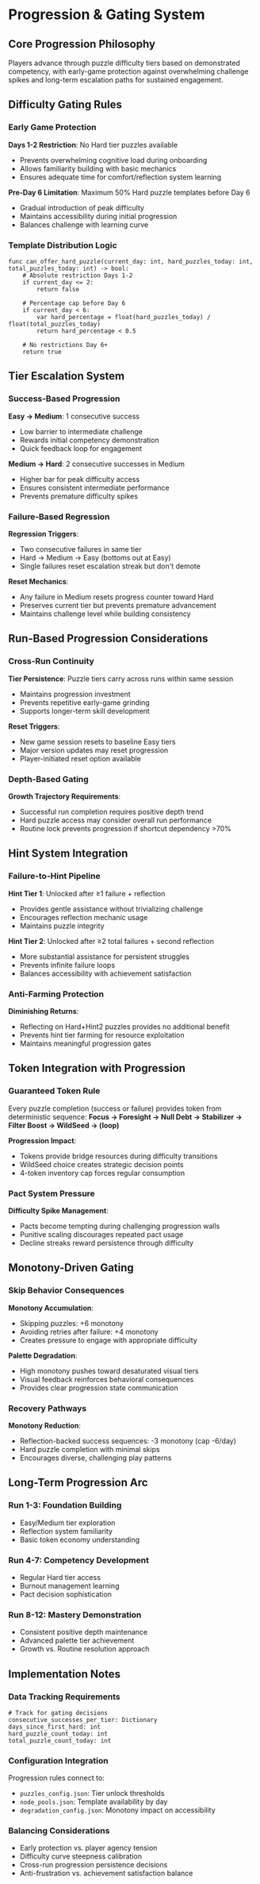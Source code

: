 # Progression & Gating System

## Core Progression Philosophy
Players advance through puzzle difficulty tiers based on demonstrated competency, with early-game protection against overwhelming challenge spikes and long-term escalation paths for sustained engagement.

## Difficulty Gating Rules

### Early Game Protection
**Days 1-2 Restriction**: No Hard tier puzzles available
- Prevents overwhelming cognitive load during onboarding
- Allows familiarity building with basic mechanics
- Ensures adequate time for comfort/reflection system learning

**Pre-Day 6 Limitation**: Maximum 50% Hard puzzle templates before Day 6
- Gradual introduction of peak difficulty
- Maintains accessibility during initial progression
- Balances challenge with learning curve

### Template Distribution Logic
```gdscript
func can_offer_hard_puzzle(current_day: int, hard_puzzles_today: int, total_puzzles_today: int) -> bool:
    # Absolute restriction Days 1-2
    if current_day <= 2:
        return false

    # Percentage cap before Day 6
    if current_day < 6:
        var hard_percentage = float(hard_puzzles_today) / float(total_puzzles_today)
        return hard_percentage < 0.5

    # No restrictions Day 6+
    return true
```

## Tier Escalation System

### Success-Based Progression
**Easy → Medium**: 1 consecutive success
- Low barrier to intermediate challenge
- Rewards initial competency demonstration
- Quick feedback loop for engagement

**Medium → Hard**: 2 consecutive successes in Medium
- Higher bar for peak difficulty access
- Ensures consistent intermediate performance
- Prevents premature difficulty spikes

### Failure-Based Regression
**Regression Triggers**:
- Two consecutive failures in same tier
- Hard → Medium → Easy (bottoms out at Easy)
- Single failures reset escalation streak but don't demote

**Reset Mechanics**:
- Any failure in Medium resets progress counter toward Hard
- Preserves current tier but prevents premature advancement
- Maintains challenge level while building consistency

## Run-Based Progression Considerations

### Cross-Run Continuity
**Tier Persistence**: Puzzle tiers carry across runs within same session
- Maintains progression investment
- Prevents repetitive early-game grinding
- Supports longer-term skill development

**Reset Triggers**:
- New game session resets to baseline Easy tiers
- Major version updates may reset progression
- Player-initiated reset option available

### Depth-Based Gating
**Growth Trajectory Requirements**:
- Successful run completion requires positive depth trend
- Hard puzzle access may consider overall run performance
- Routine lock prevents progression if shortcut dependency >70%

## Hint System Integration

### Failure-to-Hint Pipeline
**Hint Tier 1**: Unlocked after ≥1 failure + reflection
- Provides gentle assistance without trivializing challenge
- Encourages reflection mechanic usage
- Maintains puzzle integrity

**Hint Tier 2**: Unlocked after ≥2 total failures + second reflection
- More substantial assistance for persistent struggles
- Prevents infinite failure loops
- Balances accessibility with achievement satisfaction

### Anti-Farming Protection
**Diminishing Returns**:
- Reflecting on Hard+Hint2 puzzles provides no additional benefit
- Prevents hint tier farming for resource exploitation
- Maintains meaningful progression gates

## Token Integration with Progression

### Guaranteed Token Rule
Every puzzle completion (success or failure) provides token from deterministic sequence:
**Focus → Foresight → Null Debt → Stabilizer → Filter Boost → WildSeed → (loop)**

**Progression Impact**:
- Tokens provide bridge resources during difficulty transitions
- WildSeed choice creates strategic decision points
- 4-token inventory cap forces regular consumption

### Pact System Pressure
**Difficulty Spike Management**:
- Pacts become tempting during challenging progression walls
- Punitive scaling discourages repeated pact usage
- Decline streaks reward persistence through difficulty

## Monotony-Driven Gating

### Skip Behavior Consequences
**Monotony Accumulation**:
- Skipping puzzles: +6 monotony
- Avoiding retries after failure: +4 monotony
- Creates pressure to engage with appropriate difficulty

**Palette Degradation**:
- High monotony pushes toward desaturated visual tiers
- Visual feedback reinforces behavioral consequences
- Provides clear progression state communication

### Recovery Pathways
**Monotony Reduction**:
- Reflection-backed success sequences: -3 monotony (cap -6/day)
- Hard puzzle completion with minimal skips
- Encourages diverse, challenging play patterns

## Long-Term Progression Arc

### Run 1-3: Foundation Building
- Easy/Medium tier exploration
- Reflection system familiarity
- Basic token economy understanding

### Run 4-7: Competency Development
- Regular Hard tier access
- Burnout management learning
- Pact decision sophistication

### Run 8-12: Mastery Demonstration
- Consistent positive depth maintenance
- Advanced palette tier achievement
- Growth vs. Routine resolution approach

## Implementation Notes

### Data Tracking Requirements
```gdscript
# Track for gating decisions
consecutive_successes_per_tier: Dictionary
days_since_first_hard: int
hard_puzzle_count_today: int
total_puzzle_count_today: int
```

### Configuration Integration
Progression rules connect to:
- `puzzles_config.json`: Tier unlock thresholds
- `node_pools.json`: Template availability by day
- `degradation_config.json`: Monotony impact on accessibility

### Balancing Considerations
- Early protection vs. player agency tension
- Difficulty curve steepness calibration
- Cross-run progression persistence decisions
- Anti-frustration vs. achievement satisfaction balance